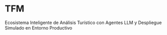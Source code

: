 # TFM
Ecosistema Inteligente de Análisis Turístico con Agentes LLM y Despliegue Simulado en Entorno Productivo
